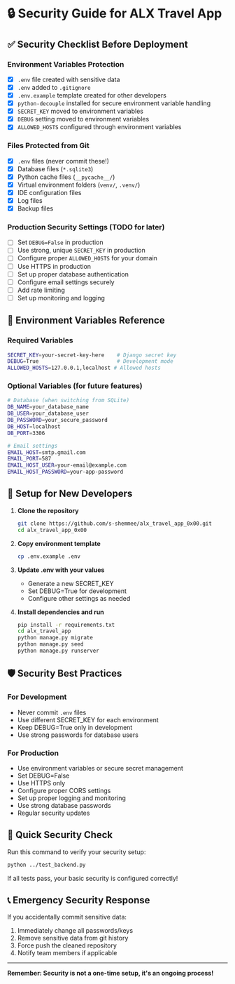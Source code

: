 # 🔒 Security Guide for ALX Travel App

## ✅ Security Checklist Before Deployment

### Environment Variables Protection
- [x] `.env` file created with sensitive data
- [x] `.env` added to `.gitignore`
- [x] `.env.example` template created for other developers
- [x] `python-decouple` installed for secure environment variable handling
- [x] `SECRET_KEY` moved to environment variables
- [x] `DEBUG` setting moved to environment variables
- [x] `ALLOWED_HOSTS` configured through environment variables

### Files Protected from Git
- [x] `.env` files (never commit these!)
- [x] Database files (`*.sqlite3`)
- [x] Python cache files (`__pycache__/`)
- [x] Virtual environment folders (`venv/`, `.venv/`)
- [x] IDE configuration files
- [x] Log files
- [x] Backup files

### Production Security Settings (TODO for later)
- [ ] Set `DEBUG=False` in production
- [ ] Use strong, unique `SECRET_KEY` in production
- [ ] Configure proper `ALLOWED_HOSTS` for your domain
- [ ] Use HTTPS in production
- [ ] Set up proper database authentication
- [ ] Configure email settings securely
- [ ] Add rate limiting
- [ ] Set up monitoring and logging

## 🔑 Environment Variables Reference

### Required Variables
```bash
SECRET_KEY=your-secret-key-here    # Django secret key
DEBUG=True                         # Development mode
ALLOWED_HOSTS=127.0.0.1,localhost # Allowed hosts
```

### Optional Variables (for future features)
```bash
# Database (when switching from SQLite)
DB_NAME=your_database_name
DB_USER=your_database_user
DB_PASSWORD=your_secure_password
DB_HOST=localhost
DB_PORT=3306

# Email settings
EMAIL_HOST=smtp.gmail.com
EMAIL_PORT=587
EMAIL_HOST_USER=your-email@example.com
EMAIL_HOST_PASSWORD=your-app-password
```

## 🚀 Setup for New Developers

1. **Clone the repository**
   ```bash
   git clone https://github.com/s-shemmee/alx_travel_app_0x00.git
   cd alx_travel_app_0x00
   ```

2. **Copy environment template**
   ```bash
   cp .env.example .env
   ```

3. **Update .env with your values**
   - Generate a new SECRET_KEY
   - Set DEBUG=True for development
   - Configure other settings as needed

4. **Install dependencies and run**
   ```bash
   pip install -r requirements.txt
   cd alx_travel_app
   python manage.py migrate
   python manage.py seed
   python manage.py runserver
   ```

## 🛡️ Security Best Practices

### For Development
- Never commit `.env` files
- Use different SECRET_KEY for each environment
- Keep DEBUG=True only in development
- Use strong passwords for database users

### For Production
- Use environment variables or secure secret management
- Set DEBUG=False
- Use HTTPS only
- Configure proper CORS settings
- Set up proper logging and monitoring
- Use strong database passwords
- Regular security updates

## 🔧 Quick Security Check

Run this command to verify your security setup:
```bash
python ../test_backend.py
```

If all tests pass, your basic security is configured correctly!

## 📞 Emergency Security Response

If you accidentally commit sensitive data:
1. Immediately change all passwords/keys
2. Remove sensitive data from git history
3. Force push the cleaned repository
4. Notify team members if applicable

---
**Remember: Security is not a one-time setup, it's an ongoing process!**
